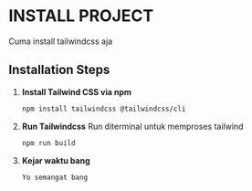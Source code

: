 # INSTALL PROJECT
Cuma install tailwindcss aja

## Installation Steps

1. **Install Tailwind CSS via npm**
   ```bash
   npm install tailwindcss @tailwindcss/cli
   ```
2. **Run Tailwindcss**
   Run diterminal untuk memproses tailwind
   ```bash
   npm run build
   ```
3. **Kejar waktu bang**
   ```goks
   Yo semangat bang
   ```

